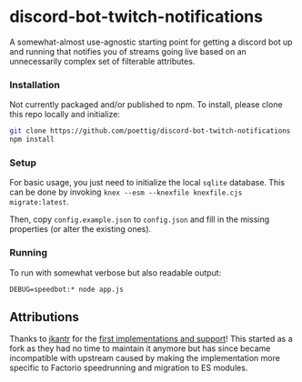 discord-bot-twitch-notifications
================================
A somewhat-almost use-agnostic starting point for getting a discord bot up and running that notifies you of streams going live based on an unnecessarily complex set of filterable attributes.

### Installation
Not currently packaged and/or published to npm. To install, please clone this repo locally and initialize:

```sh
git clone https://github.com/poettig/discord-bot-twitch-notifications
npm install
```

### Setup
For basic usage, you just need to initialize the local `sqlite` database.
This can be done by invoking `knex --esm --knexfile knexfile.cjs migrate:latest`.

Then, copy `config.example.json` to `config.json` and fill in the missing properties (or alter the existing ones).

### Running
To run with somewhat verbose but also readable output:
```
DEBUG=speedbot:* node app.js
```

## Attributions
Thanks to [jkantr](https://github.com/jkantr) for the [first implementations and support](https://github.com/jkantr/discord-bot-twitch-notifications)! This started as a fork as they had no time to maintain it anymore but has since became incompatible with upstream caused by making the implementation more specific to Factorio speedrunning and migration to ES modules.